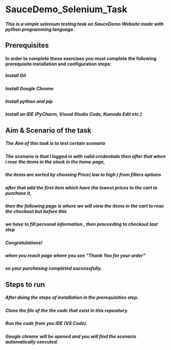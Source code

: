 # SauceDemo_Selenium_Task
##### This is a simple selenium testing task on SauceDemo Website made with python programming language.

## Prerequisites
#### In order to complete these exercises you must complete the following prerequisite installation and configuration steps:

##### Install Git
##### Install Google Chrome
##### Install python and pip
##### Install an IDE (PyCharm, Visual Studio Code, Komodo Edit etc.)

## Aim & Scenario of the task

##### The Aim of this task is to test certain scenario 
##### The scenario is that I logged in with valid credentials then after that when i reac the items in the stock in the home page,
##### the items are sorted by choosing Price( low to high ) from filters options
##### after that add the first item which have the lowest prices to the cart to purchase it,
##### then the following page is where we will view the items in the cart to reac the checkout but before this
##### we have to fill personal information , then proceeding to checkout last step
##### Congratulations! 
##### when you reach page where you see "Thank You for your order"
##### so your purchasing completed successfully.

## Steps to run

##### After doing the steps of installation in the prerequisities step.
##### Clone the file of the the code that exist in this repository.
##### Run the code from you IDE (VS Code).
##### Google chrome will be opened and you will find the scenario automatically executed.



